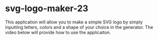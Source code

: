# svg-logo-maker-23
This application will allow you to make a simple SVG
logo by simply inputting letters, colors and a shape
of your choice in the generator. The video below will
provide how to use the applicaiton.
